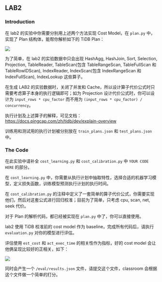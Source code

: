 ## LAB2

### Introduction

在 lab2 的实验中你需要分别用上述两个方法实现 Cost Model，在 `plan.py` 中，实现了 Plan 结构体，能帮你解析如下的 TiDB Plan：

![](http://pic.netpunk.top/images/2022/11/24/20221124173124.png)

为了简单，在 lab2 的实验数据中只会出现 HashAgg, HashJoin, Sort, Selection, Projection, TableReader, TableScan(包含 TableRangeScan, TableFullScan 和 TableRowIDScan), IndexReader, IndexScan(包含 IndexRangeScan 和 IndexFullScan), IndexLookup 这些算子。

在生成 LAB2 的实验数据时，关闭了并发和 Cache，所以设计算子代价公式时只需要考虑算子本身的执行逻辑即可；如为 Projection 设计代价公式时，你可以设计为 `input_rows * cpu_factor` 而不用为 `(input_rows * cpu_factor) / concurrency`。

执行计划及上述算子的解释，可见文档：https://docs.pingcap.com/zh/tidb/dev/explain-overview

训练用和测试用的执行计划被分别放在 `train_plans.json` 和 `test_plans.json` 中。

### The Code

在此实验中请补全 `cost_learning.py` 和 `cost_calibration.py` 中 `YOUR CODE HERE` 的部分。

在 `cost_learning.py` 中，你需要从执行计划中抽取特性，选择合适的机器学习模型，定义损失函数，训练模型预测执行计划的执行时间。

在 `cost_calibration.py` 的注释中定义了一套简单的算子代价公式，你需要实现他们，然后对这套公式进行回归校准；目前为了简单，只考虑 cpu, scan, net, seek 代价。

对于 Plan 的解析代码，都已经被实现在 `plan.py` 中了，你可以直接使用。

lab2 使用 TiDB 校准前的 cost model 作为 baseline，完成所有代码后，请执行 `evaluation.py` 对你的模型进行评估。

评估使用 `est_cost` 和 `act_exec_time` 的相关性作为指标，好的 cost model 会让他俩呈现比较好的正相关，如下：

![](http://pic.netpunk.top/images/2022/11/24/20221124173156.png)

同时会产生一个 `/eval/results.json` 文件，请提交这个文件，classroom 会根据这个文件做一个简单的打分。